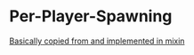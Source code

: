# Per-Player-Spawning
[Basically copied from and implemented in mixin](https://github.com/PaperMC/Paper/blob/master/Spigot-Server-Patches/0396-implement-optional-per-player-mob-spawns.patch)
